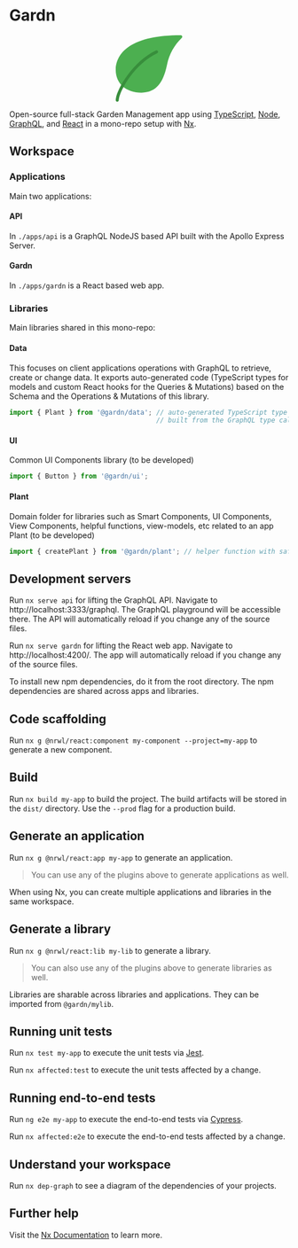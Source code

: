 # Gardn

<p align="center"><?xml version="1.0" encoding="iso-8859-1"?>
<svg version="1.1" id="Capa_1" xmlns="http://www.w3.org/2000/svg" xmlns:xlink="http://www.w3.org/1999/xlink" x="0px" y="0px"
	 viewBox="0 0 469.333 469.333" style="enable-background:new 0 0 469.333 469.333;" xml:space="preserve" width="120">
<path style="fill:#4CAF50;" d="M468.527,6.592c-1.649-3.989-5.54-6.591-9.856-6.592C44.804,0,0.004,171.563,0.004,245.333
	c0,95.701,72.875,160,181.333,160c136.981,0,165.675-130.347,181.077-200.384c14.973-71.292,51.151-136.391,103.787-186.752
	C469.248,15.153,470.166,10.575,468.527,6.592z"/>
<path style="fill:#388E3C;" d="M10.671,469.333c-5.891,0-10.667-4.776-10.667-10.667c0-63.424,109.973-266.923,283.349-350.933
	c5.302-2.568,11.682-0.353,14.251,4.949c2.568,5.302,0.353,11.682-4.949,14.251l0,0C117.572,211.776,21.337,408.811,21.337,458.667
	C21.337,464.558,16.562,469.333,10.671,469.333z"/>
</svg>
</p>

Open-source full-stack Garden Management app using [TypeScript](https://www.typescriptlang.org/), [Node](https://nodejs.org/), [GraphQL](https://graphql.org/), and [React](https://reactjs.org/) in a mono-repo setup with [Nx](https://nx.dev).

## Workspace

### Applications

Main two applications:

#### API

In `./apps/api` is a GraphQL NodeJS based API built with the Apollo Express Server.

#### Gardn

In `./apps/gardn` is a React based web app.

### Libraries

Main libraries shared in this mono-repo:

#### Data

This focuses on client applications operations with GraphQL to retrieve, create or change data. It exports auto-generated code (TypeScript types for models and custom React hooks for the Queries & Mutations) based on the Schema and the Operations & Mutations of this library.

```typescript
import { Plant } from '@gardn/data'; // auto-generated TypeScript type called Plant
                                     // built from the GraphQL type called Plant
```

#### UI

Common UI Components library (to be developed)

```typescript
import { Button } from '@gardn/ui';
```

#### Plant
Domain folder for libraries such as Smart Components, UI Components, View Components, helpful functions, view-models, etc related to an app Plant (to be developed)

```typescript
import { createPlant } from '@gardn/plant'; // helper function with safe defaults
```

## Development servers

Run `nx serve api` for lifting the GraphQL API. Navigate to http://localhost:3333/graphql. The GraphQL playground will be accessible there. The API will automatically reload if you change any of the source files.

Run `nx serve gardn` for lifting the React web app. Navigate to http://localhost:4200/. The app will automatically reload if you change any of the source files.

To install new npm dependencies, do it from the root directory. The npm dependencies are shared across apps and libraries.

## Code scaffolding

Run `nx g @nrwl/react:component my-component --project=my-app` to generate a new component.

## Build

Run `nx build my-app` to build the project. The build artifacts will be stored in the `dist/` directory. Use the `--prod` flag for a production build.

## Generate an application

Run `nx g @nrwl/react:app my-app` to generate an application.

> You can use any of the plugins above to generate applications as well.

When using Nx, you can create multiple applications and libraries in the same workspace.

## Generate a library

Run `nx g @nrwl/react:lib my-lib` to generate a library.

> You can also use any of the plugins above to generate libraries as well.

Libraries are sharable across libraries and applications. They can be imported from `@gardn/mylib`.

## Running unit tests

Run `nx test my-app` to execute the unit tests via [Jest](https://jestjs.io).

Run `nx affected:test` to execute the unit tests affected by a change.

## Running end-to-end tests

Run `ng e2e my-app` to execute the end-to-end tests via [Cypress](https://www.cypress.io).

Run `nx affected:e2e` to execute the end-to-end tests affected by a change.

## Understand your workspace

Run `nx dep-graph` to see a diagram of the dependencies of your projects.

## Further help

Visit the [Nx Documentation](https://nx.dev) to learn more.